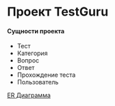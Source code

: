 # Проект TestGuru

#### Сущности проекта
* Тест
* Категория
* Вопрос
* Ответ
* Прохождение теста
* Пользователь

[ER Диаграмма](https://github.com/arbaev/TestGuru/wiki/ER-Diagram)
